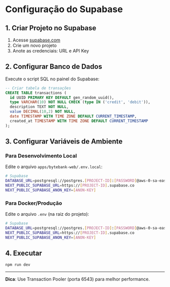 # Configuração do Supabase

## 1. Criar Projeto no Supabase

1. Acesse [supabase.com](https://supabase.com)
2. Crie um novo projeto
3. Anote as credenciais: URL e API Key

## 2. Configurar Banco de Dados

Execute o script SQL no painel do Supabase:

```sql
-- Criar tabela de transações
CREATE TABLE transactions (
  id UUID PRIMARY KEY DEFAULT gen_random_uuid(),
  type VARCHAR(10) NOT NULL CHECK (type IN ('credit', 'debit')),
  description TEXT NOT NULL,
  value DECIMAL(10,2) NOT NULL,
  date TIMESTAMP WITH TIME ZONE DEFAULT CURRENT_TIMESTAMP,
  created_at TIMESTAMP WITH TIME ZONE DEFAULT CURRENT_TIMESTAMP
);
```

## 3. Configurar Variáveis de Ambiente

### Para Desenvolvimento Local

Edite o arquivo `apps/bytebank-web/.env.local`:

```bash
# Supabase
DATABASE_URL=postgresql://postgres.[PROJECT-ID]:[PASSWORD]@aws-0-sa-east-1.pooler.supabase.com:6543/postgres
NEXT_PUBLIC_SUPABASE_URL=https://[PROJECT-ID].supabase.co
NEXT_PUBLIC_SUPABASE_ANON_KEY=[ANON-KEY]
```

### Para Docker/Produção

Edite o arquivo `.env` (na raiz do projeto):

```bash
# Supabase
DATABASE_URL=postgresql://postgres.[PROJECT-ID]:[PASSWORD]@aws-0-sa-east-1.pooler.supabase.com:6543/postgres
NEXT_PUBLIC_SUPABASE_URL=https://[PROJECT-ID].supabase.co
NEXT_PUBLIC_SUPABASE_ANON_KEY=[ANON-KEY]
```

## 4. Executar

```bash
npm run dev
```

---

**Dica**: Use Transaction Pooler (porta 6543) para melhor performance.
